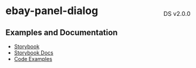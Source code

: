 <h1 style='display: flex; justify-content: space-between; align-items: center;'>
    <span>
        ebay-panel-dialog
    </span>
    <span style='font-weight: normal; font-size: medium; margin-bottom: -15px;'>
        DS v2.0.0
    </span>
</h1>

## Examples and Documentation

-   [Storybook](https://ebay.github.io/ebayui-core/?path=/story/dialogs-ebay-panel-dialog)
-   [Storybook Docs](https://ebay.github.io/ebayui-core/?path=/docs/dialogs-ebay-panel-dialog)
-   [Code Examples](https://github.com/eBay/ebayui-core/tree/master/src/components/ebay-panel-dialog/examples)
